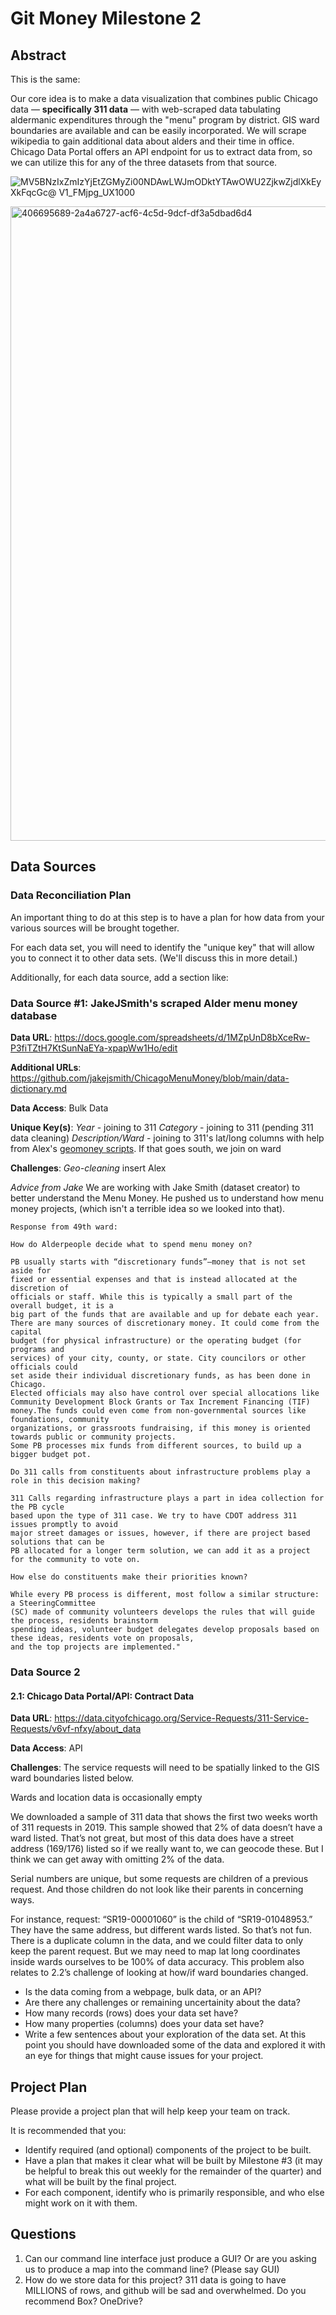 # Git Money Milestone 2

## Abstract

This is the same: 

Our core idea is to make a data visualization that combines public Chicago data — **specifically 311 data** — with web-scraped data tabulating aldermanic expenditures through the "menu" program by district. GIS ward boundaries are available and can be easily incorporated. We will scrape wikipedia to gain additional data about alders and their time in office. Chicago Data Portal offers an API endpoint for us to extract data from, so we can utilize this for any of the three datasets from that source.

![MV5BNzIxZmIzYjEtZGMyZi00NDAwLWJmODktYTAwOWU2ZjkwZjdlXkEyXkFqcGc@ _V1_FMjpg_UX1000_](https://github.com/user-attachments/assets/39e69571-015b-464d-b5f2-68171f03dff6)

<img width="1015" alt="406695689-2a4a6727-acf6-4c5d-9dcf-df3a5dbad6d4" src="https://github.com/user-attachments/assets/37a28769-0eef-4d97-9d32-1490de54dc33" />

## Data Sources

### Data Reconciliation Plan

An important thing to do at this step is to have a plan for how data from your various sources will be brought together.

For each data set, you will need to identify the "unique key" that will allow you to connect it to other data sets. (We'll discuss this in more detail.)

Additionally, for each data source, add a section like:

### Data Source #1: JakeJSmith's scraped Alder menu money database

**Data URL**:  https://docs.google.com/spreadsheets/d/1MZpUnD8bXceRw-P3fiTZtH7KtSunNaEYa-xpapWw1Ho/edit

**Additional URLs**:
https://github.com/jakejsmith/ChicagoMenuMoney/blob/main/data-dictionary.md

**Data Access**: Bulk Data

**Unique Key(s)**: 
_Year_ - joining to 311
_Category_ - joining to 311 (pending 311 data cleaning)
_Description/Ward_ - joining to 311's lat/long columns with help from Alex's [geomoney scripts](https://github.com/uchicago-2025-capp30122/30122-project-gitmoney/tree/main/geomoney). If that goes south, we join on ward

**Challenges**: 
_Geo-cleaning_
insert Alex



_Advice from Jake_
We are working with Jake Smith (dataset creator) to better understand the Menu Money. He pushed us to understand how menu money projects, (which isn't a terrible idea so we looked into that). 

```
Response from 49th ward:

How do Alderpeople decide what to spend menu money on?

PB usually starts with “discretionary funds”—money that is not set aside for
fixed or essential expenses and that is instead allocated at the discretion of
officials or staff. While this is typically a small part of the overall budget, it is a
big part of the funds that are available and up for debate each year.
There are many sources of discretionary money. It could come from the capital
budget (for physical infrastructure) or the operating budget (for programs and
services) of your city, county, or state. City councilors or other officials could
set aside their individual discretionary funds, as has been done in Chicago.
Elected officials may also have control over special allocations like
Community Development Block Grants or Tax Increment Financing (TIF)
money.The funds could even come from non-governmental sources like foundations, community
organizations, or grassroots fundraising, if this money is oriented towards public or community projects.
Some PB processes mix funds from different sources, to build up a bigger budget pot.

Do 311 calls from constituents about infrastructure problems play a role in this decision making?

311 Calls regarding infrastructure plays a part in idea collection for the PB cycle
based upon the type of 311 case. We try to have CDOT address 311 issues promptly to avoid
major street damages or issues, however, if there are project based solutions that can be
PB allocated for a longer term solution, we can add it as a project for the community to vote on.

How else do constituents make their priorities known?

While every PB process is different, most follow a similar structure: a SteeringCommittee
(SC) made of community volunteers develops the rules that will guide the process, residents brainstorm
spending ideas, volunteer budget delegates develop proposals based on these ideas, residents vote on proposals,
and the top projects are implemented."
```




### Data Source 2

#### 2.1: Chicago Data Portal/API: Contract Data

**Data URL**:  https://data.cityofchicago.org/Service-Requests/311-Service-Requests/v6vf-nfxy/about_data

**Data Access**: API

**Challenges**: 
The service requests will need to be spatially linked to the GIS ward boundaries listed below.

Wards and location data is occasionally empty

We downloaded a sample of 311 data that shows the first two weeks worth of 311 requests in 2019. This sample showed that 2% of data doesn’t have a ward listed. That’s not great, but most of this data does have a street address (169/176) listed so if we really want to, we can geocode these. But I think we can get away with omitting 2% of the data. 

Serial numbers are unique, but some requests are children of a previous request. And those children do not look like their parents in concerning ways. 

For instance, request: “SR19-00001060” is the child of “SR19-01048953.” They have the same address, but different wards listed. So that’s not fun. There is a duplicate column in the data, and we could filter data to only keep the parent request. But we may need to map lat long coordinates inside wards ourselves to be 100% of data accuracy. This problem also relates to 2.2’s challenge of looking at how/if ward boundaries changed. 



- Is the data coming from a webpage, bulk data, or an API?
- Are there any challenges or remaining uncertainity about the data?
- How many records (rows) does your data set have?
- How many properties (columns) does your data set have?
- Write a few sentences about your exploration of the data set. At this point you should have downloaded some of the data and explored it with an eye for things that might cause issues for your project.

## Project Plan

Please provide a project plan that will help keep your team on track.

It is recommended that you:

- Identify required (and optional) components of the project to be built.
- Have a plan that makes it clear what will be built by Milestone #3 (it may be helpful to break this out weekly for the remainder of the quarter) and what will be built by the final project.
- For each component, identify who is primarily responsible, and who else might work on it with them.

## Questions

1) Can our command line interface just produce a GUI? Or are you asking us to produce a map into the command line? (Please say GUI)
2) How do we store data for this project? 311 data is going to have MILLIONS of rows, and github will be sad and overwhelmed. Do you recommend Box? OneDrive? 
